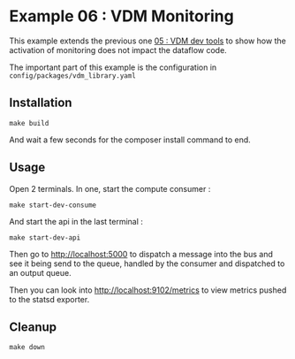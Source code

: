 # Example 06 : VDM Monitoring

This example extends the previous one [05 : VDM dev tools](../05_vdm_dev_tools) to show how the activation of monitoring
does not impact the dataflow code.

The important part of this example is the configuration in `config/packages/vdm_library.yaml`

## Installation

```shell script
make build
```

And wait a few seconds for the composer install command to end.

## Usage

Open 2 terminals. In one, start the compute consumer :

```shell script
make start-dev-consume
``` 

And start the api in the last terminal :

```shell script
make start-dev-api
```

Then go to [http://localhost:5000](http://localhost:5000) to dispatch a message into the bus and see it being send to 
the queue, handled by the consumer and dispatched to an output queue.

Then you can look into [http://localhost:9102/metrics](http://localhost:9102/metrics) to view metrics pushed to the statsd exporter.

## Cleanup

```shell script
make down
```
